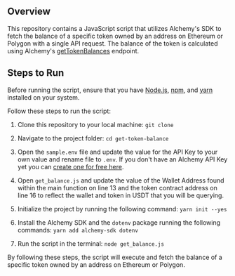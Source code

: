 ## Overview
This repository contains a JavaScript script that utilizes Alchemy's SDK to fetch the balance of a specific token owned by an address on Ethereum or Polygon with a single API request. The balance of the token is calculated using Alchemy's [getTokenBalances](https://alchemyenterprisegroup.readme.io/alchemy-docs/reference/alchemy-gettokenbalances) endpoint.

## Steps to Run

Before running the script, ensure that you have [Node.js](https://docs.npmjs.com/downloading-and-installing-node-js-and-npm), [npm](https://docs.npmjs.com/downloading-and-installing-node-js-and-npm), and [yarn](https://classic.yarnpkg.com/lang/en/docs/install/#mac-stable) installed on your system. 

Follow these steps to run the script:

1. Clone this repository to your local machine:
`git clone `


2. Navigate to the project folder: `cd get-token-balance`


3. Open the `sample.env` file and update the value for the API Key to your own value and rename file to `.env`. If you don't have an Alchemy API Key yet you can [create one for free here](https://alchemy.com/?a=starter-code).

4. Open `get_balance.js` and update the value of the Wallet Address found within the main function on line 13 and the token contract address on line 16 to reflect the wallet and token in USDT that you will be querying. 


5. Initialize the project by running the following command: `yarn init --yes`


6. Install the Alchemy SDK and the `dotenv` package running the following commands: `yarn add alchemy-sdk dotenv`


7. Run the script in the terminal: `node get_balance.js`


By following these steps, the script will execute and fetch the balance of a specific token owned by an address on Ethereum or Polygon.
